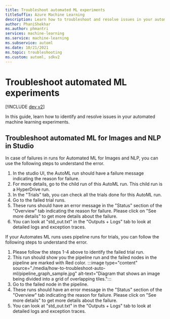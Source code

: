 ```yaml
---
title: Troubleshoot automated ML experiments
titleSuffix: Azure Machine Learning
description: Learn how to troubleshoot and resolve issues in your automated machine learning experiments.
author: PhaniShekhar
ms.author: phmantri
services: machine-learning
ms.service: machine-learning
ms.subservice: automl
ms.date: 10/21/2021
ms.topic: troubleshooting
ms.custom: automl, sdkv2
---
```


# Troubleshoot automated ML experiments

[!INCLUDE [dev v2](includes/machine-learning-dev-v2.md)]

In this guide, learn how to identify and resolve issues in your automated machine learning experiments.

## Troubleshoot automated ML for Images and NLP in Studio

In case of failures in runs for Automated ML for Images and NLP, you can use the following steps to understand the error.
1. In the studio UI, the AutoML run should have a failure message indicating the reason for failure.
2. For more details, go to the child run of this AutoML run. This child run is a HyperDrive run.
3. In the "Trials" tab, you can check all the trials done for this AutoML run.
4. Go to the failed trial runs.
5. These runs should have an error message in the "Status" section of the "Overview" tab indicating the reason for failure.
   Please click on "See more details" to get more details about the failure.
6. You can look at "std_out.txt" in the "Outputs + Logs" tab to look at detailed logs and exception traces.

If your Automates ML runs uses pipeline runs for trials, you can follow the following steps to understand the error.
1. Please follow the steps 1-4 above to identify the failed trial run.
2. This run should show you the pipeline run and the failed nodes in the pipeline are marked with Red color.
:::image type="content" source="./media/how-to-troubleshoot-auto-ml/pipeline_graph_sample.jpg" alt-text="Diagram that shows an image being divided into a grid of overlapping tiles.":::
3. Go to the failed node in the pipeline.
4. These runs should have an error message in the "Status" section of the "Overview" tab indicating the reason for failure.
   Please click on "See more details" to get more details about the failure.
5. You can look at "std_out.txt" in the "Outputs + Logs" tab to look at detailed logs and exception traces.

